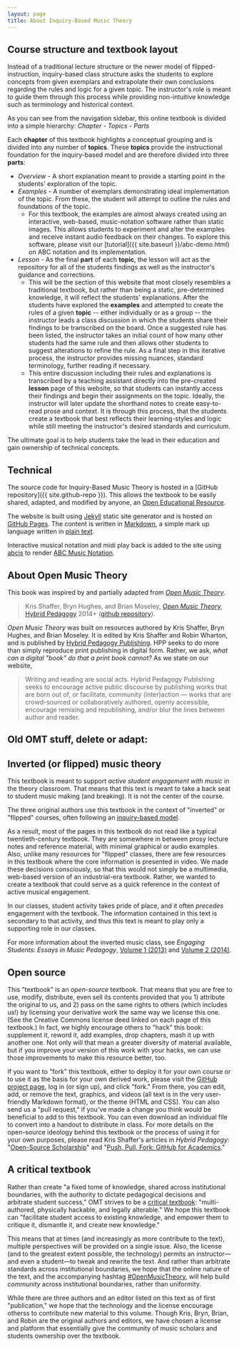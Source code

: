 ```yaml
---
layout: page
title: About Inquiry-Based Music Theory
---
```


## Course structure and textbook layout

Instead of a traditional lecture structure or the newer model of flipped-instruction, inquiry-based class structure asks the students to explore concepts from given exemplars and extrapolate their own conclusions regarding the rules and logic for a given topic.
The instructor's role is meant to guide them through this process while providing non-intuitive knowledge such as terminology and historical context.

As you can see from the navigation sidebar, this online textbook is divided into a simple hierarchy:
*Chapter - Topics - Parts*

Each **chapter** of this textbook highlights a conceptual grouping and is divided into any number of **topics**.
These **topics** provide the instructional foundation for the inquiry-based model and are therefore divided into three **parts**:
- *Overview* - A short explanation meant to provide a starting point in the students' exploration of the topic.
- *Examples* - A number of exemplars demonstrating ideal implementation of the topic. From these, the student will attempt to outline the rules and foundations of the topic. 
    - For this textbook, the examples are almost always created using an interactive, web-based, music-notation software rather than static images. This allows students to experiment and alter the examples and receive instant audio feedback on their changes. To explore this software, please visit our [tutorial]({{ site.baseurl }}/abc-demo.html) on ABC notation and its implementation.
- *Lesson* - As the final **part** of each **topic**, the lesson will act as the repository for all of the students findings as well as the instructor's guidance and corrections. 
    - This will be the section of this website that most closely resembles a traditional textbook, but rather than being a static, pre-determined knowledge, it will reflect the students' explanations. 
    After the students have explored the **examples** and attempted to create the rules of a given **topic** -- either individually or as a group -- the instructor leads a class discussion in which the students share their findings to be transcribed on the board. 
    Once a suggested rule has been listed, the instructor takes an initial count of how many other students had the same rule and then allows other students to suggest alterations to refine the rule. 
    As a final step in this iterative process, the instructor provides missing nuances, standard terminology, further reading if necessary.
    - This entire discussion including their rules and explanations is transcribed by a teaching assistant directly into the pre-created **lesson** page of this website, so that students can instantly access their findings and begin their assignments on the topic. 
    Ideally, the instructor will later update the shorthand notes to create easy-to-read prose and context. 
    It is through this process, that the students create a textbook that best reflects their learning-styles and logic while still meeting the instructor's desired standards and curriculum.

The ultimate goal is to help students take the lead in their education and gain ownership of technical concepts. 

## Technical 

The source code for Inquiry-Based Music Theory is hosted in a [GitHub repository]({{ site.github-repo }}).
This allows the textbook to be easily shared, adapted, and modified by anyone, an [Open Educational Resource](https://en.wikipedia.org/wiki/Open_educational_resources).

The website is built using [Jekyll](http://jekyllrb.com/) static site generator and is hosted on [GitHub Pages](https://pages.github.com/).
The content is written in [Markdown](https://daringfireball.net/projects/markdown/), a simple mark up language written in [plain text](https://en.wikipedia.org/wiki/Plain_text).

Interactive musical notation and midi play back is added to the site using [abcjs](https://github.com/paulrosen/abcjs) to render [ABC Music Notation](http://abcnotation.com/).

## About Open Music Theory

This book was inspired by and partially adapted from [*Open Music Theory*](http://openmusictheory.com/). 

> Kris Shaffer, Bryn Hughes, and Brian Moseley, [*Open Music Theory*](http://openmusictheory.com/), [Hybrid Pedagogy](http://www.digitalpedagogylab.com/hybridped/) 2014+ ([github repository](https://github.com/openmusictheory/openmusictheory.github.io)).

*Open Music Theory* was built on resources authored by Kris Shaffer, Bryn Hughes, and Brian Moseley. It is edited by Kris Shaffer and Robin Wharton, and is published by [Hybrid Pedagogy Publishing](http://www.hybridpedagogy.org/#publishing). 
HPP seeks to do more than simply reproduce print publishing in digital form. Rather, we ask, *what can a digital "book" do that a print book cannot?* As we state on our website, 

> Writing and reading are social acts. Hybrid Pedagogy Publishing seeks to encourage active public discourse by publishing works that are born out of, or facilitate, community (inter)action — works that are crowd-sourced or collaboratively authored, openly accessible, encourage remixing and republishing, and/or blur the lines between author and reader.


## Old OMT stuff, delete or adapt:

## Inverted (or flipped) music theory

This textbook is meant to support *active student engagement with music* in the theory classroom. That means that this text is meant to take a back seat to student music making (and breaking). It is not the center of the course.

The three original authors use this textbook in the context of  "inverted" or "flipped" courses, often following an [inquiry-based model](http://www.flipcamp.org/engagingstudents/shafferpt3.html). 

As a result, most of the pages in this textbook do not read like a typical twentieth-century textbook. They are somewhere in between prosy lecture notes and reference material, with minimal graphical or audio examples. Also, unlike many resources for "flipped" classes, there are few resources in this textbook where the core information is presented in video. We made these decisions consciously, so that this would not simply be a multimedia, web-based version of an industrial-era textbook. Rather, we wanted to create a textbook that could serve as a quick reference in the context of active musical engagement.

In our classes, student activity takes pride of place, and it often *precedes* engagement with the textbook. The information contained in this text is secondary to that activity, and thus this text is meant to play only a supporting role in our classes.

For more information about the inverted music class, see *Engaging Students: Essays in Music Pedagogy*, [Volume 1 (2013)](http://www.flipcamp.org/engagingstudents/index.html) and [Volume 2 (2014)](http://www.flipcamp.org/engagingstudents2/index.html).

## Open source 

This "textbook" is an *open-source* textbook. That means that you are free to use, modify, distribute, even sell its contents provided that you 1) attribute the original to us, and 2) pass on the same rights to others (which includes us!) by licensing your derivative work the same way we license this one. (See the Creative Commons license deed linked on each page of this textbook.) In fact, we highly encourage others to "hack" this book: supplement it, reword it, add examples, drop chapters, mash it up with another one. Not only will that mean a greater diversity of material available, but if you improve your version of this work with your hacks, we can use those improvements to make this resource better, too.

If you want to "fork" this textbook, either to deploy it for your own course or to use it as the basis for your own derived work, please visit the [GitHub project page](https://github.com/openmusictheory/openmusictheory.github.io), log in (or sign up), and click "fork." From there, you can edit, add, or remove the text, graphics, and videos (all text is in the very user-friendly Markdown format), or the theme (HTML and CSS). You can also send us a "pull request," if you've made a change you think would be beneficial to add to this textbook. You can even download an individual file to convert into a handout to distribute in class. For more details on the open-source ideology behind this textbook or the process of using it for your own purposes, please read Kris Shaffer's articles in *Hybrid Pedagogy*: "[Open-Source Scholarship](http://www.hybridpedagogy.com/Journal/files/Open_Source_Scholarship.html)" and "[Push, Pull, Fork: GitHub for Academics](http://www.hybridpedagogy.com/Journal/files/GitHub_for_Academics.html)."

## A critical textbook

Rather than create "a fixed tome of knowledge, shared across institutional boundaries, with the authority to dictate pedagogical decisions and arbitrate student success," OMT strives to be a [critical textbook](http://www.hybridpedagogy.com/journal/critical-textbook/): "multi-authored, physically hackable, and legally alterable." We hope this textbook can "facilitate student access to existing knowledge, and empower them to critique it, dismantle it, and create new knowledge."

This means that at times (and increasingly as more contribute to the text), multiple perspectives will be provided on a single issue. Also, the license (and to the greatest extent possible, the technology) permits an instructor—and even a student—to tweak and rewrite the text. And rather than arbitrate standards across institutional boundaries, we hope that the online nature of the text, and the accompanying hashtag [#OpenMusicTheory](https://twitter.com/search?f=realtime&q=%23OpenMusicTheory), will help build *community* across institutional boundaries, rather than uniformity.

While there are three authors and an editor listed on this text as of first "publication," we hope that the technology and the license encourage otherss to contribute new material to this volume. Though Kris, Bryn, Brian, and Robin are the original authors and editors, we have chosen a license and platform that essentially give the community of music scholars and students ownership over the textbook.